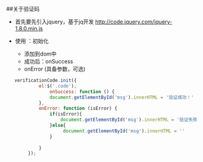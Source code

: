 
##关于验证码

* 首先要先引入jquery，基于jq开发   http://code.jquery.com/jquery-1.8.0.min.js

* 使用 ：初始化
    * 添加到dom中
    * 成功后：onSuccess 
    * onError  (具备参数，可选) 



```javascript
   verificationCode.init({
            el:$('.code'),
                onSuccess: function () {
                document.getElementById('msg').innerHTML = '验证成功！'
            },
            onError: function (isError) {
                if(isError){
                    document.getElementById('msg').innerHTML = '验证失败'
                }else{
                     document.getElementById('msg').innerHTML = ''
                }
              
            }
        });
```









        